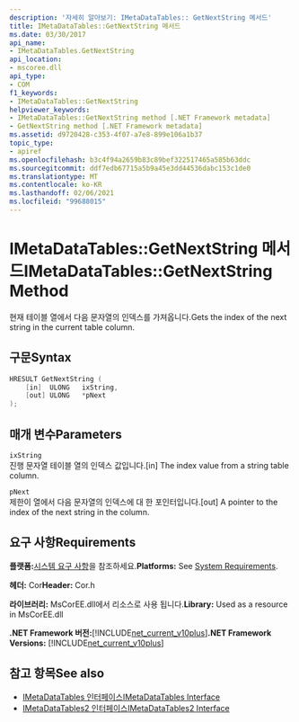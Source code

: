 ```yaml
---
description: '자세히 알아보기: IMetaDataTables:: GetNextString 메서드'
title: IMetaDataTables::GetNextString 메서드
ms.date: 03/30/2017
api_name:
- IMetaDataTables.GetNextString
api_location:
- mscoree.dll
api_type:
- COM
f1_keywords:
- IMetaDataTables::GetNextString
helpviewer_keywords:
- IMetaDataTables::GetNextString method [.NET Framework metadata]
- GetNextString method [.NET Framework metadata]
ms.assetid: d9720428-c353-4f07-a7e8-899e106a1b37
topic_type:
- apiref
ms.openlocfilehash: b3c4f94a2659b83c89bef322517465a585b63ddc
ms.sourcegitcommit: ddf7edb67715a5b9a45e3dd44536dabc153c1de0
ms.translationtype: MT
ms.contentlocale: ko-KR
ms.lasthandoff: 02/06/2021
ms.locfileid: "99688015"
---
```

# <a name="imetadatatablesgetnextstring-method"></a><span data-ttu-id="6eca6-103">IMetaDataTables::GetNextString 메서드</span><span class="sxs-lookup"><span data-stu-id="6eca6-103">IMetaDataTables::GetNextString Method</span></span>

<span data-ttu-id="6eca6-104">현재 테이블 열에서 다음 문자열의 인덱스를 가져옵니다.</span><span class="sxs-lookup"><span data-stu-id="6eca6-104">Gets the index of the next string in the current table column.</span></span>  
  
## <a name="syntax"></a><span data-ttu-id="6eca6-105">구문</span><span class="sxs-lookup"><span data-stu-id="6eca6-105">Syntax</span></span>  
  
```cpp  
HRESULT GetNextString (
    [in]  ULONG   ixString,  
    [out] ULONG   *pNext  
);  
```  
  
## <a name="parameters"></a><span data-ttu-id="6eca6-106">매개 변수</span><span class="sxs-lookup"><span data-stu-id="6eca6-106">Parameters</span></span>  

 `ixString`  
 <span data-ttu-id="6eca6-107">진행 문자열 테이블 열의 인덱스 값입니다.</span><span class="sxs-lookup"><span data-stu-id="6eca6-107">[in] The index value from a string table column.</span></span>  
  
 `pNext`  
 <span data-ttu-id="6eca6-108">제한이 열에서 다음 문자열의 인덱스에 대 한 포인터입니다.</span><span class="sxs-lookup"><span data-stu-id="6eca6-108">[out] A pointer to the index of the next string in the column.</span></span>  
  
## <a name="requirements"></a><span data-ttu-id="6eca6-109">요구 사항</span><span class="sxs-lookup"><span data-stu-id="6eca6-109">Requirements</span></span>  

 <span data-ttu-id="6eca6-110">**플랫폼:**[시스템 요구 사항](../../get-started/system-requirements.md)을 참조하세요.</span><span class="sxs-lookup"><span data-stu-id="6eca6-110">**Platforms:** See [System Requirements](../../get-started/system-requirements.md).</span></span>  
  
 <span data-ttu-id="6eca6-111">**헤더:** Cor</span><span class="sxs-lookup"><span data-stu-id="6eca6-111">**Header:** Cor.h</span></span>  
  
 <span data-ttu-id="6eca6-112">**라이브러리:** MsCorEE.dll에서 리소스로 사용 됩니다.</span><span class="sxs-lookup"><span data-stu-id="6eca6-112">**Library:** Used as a resource in MsCorEE.dll</span></span>  
  
 <span data-ttu-id="6eca6-113">**.NET Framework 버전:**[!INCLUDE[net_current_v10plus](../../../../includes/net-current-v10plus-md.md)]</span><span class="sxs-lookup"><span data-stu-id="6eca6-113">**.NET Framework Versions:** [!INCLUDE[net_current_v10plus](../../../../includes/net-current-v10plus-md.md)]</span></span>  
  
## <a name="see-also"></a><span data-ttu-id="6eca6-114">참고 항목</span><span class="sxs-lookup"><span data-stu-id="6eca6-114">See also</span></span>

- [<span data-ttu-id="6eca6-115">IMetaDataTables 인터페이스</span><span class="sxs-lookup"><span data-stu-id="6eca6-115">IMetaDataTables Interface</span></span>](imetadatatables-interface.md)
- [<span data-ttu-id="6eca6-116">IMetaDataTables2 인터페이스</span><span class="sxs-lookup"><span data-stu-id="6eca6-116">IMetaDataTables2 Interface</span></span>](imetadatatables2-interface.md)
